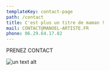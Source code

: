 ```yaml
---
templateKey: contact-page
path: /contact
title: C'est plus un titre de maman !
mail: CONTACT@MANOEL-ARTISTE.FR
phone: 06.29.64.17.82
---
```


PRENEZ CONTACT

![un text alt](/img/au-dessus.jpg)
